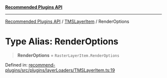 [**Recommended Plugins API**](../../../../README.md)

***

[Recommended Plugins API](../../../../README.md) / [TMSLayerItem](../README.md) / RenderOptions

# Type Alias: RenderOptions

> **RenderOptions** = `RasterLayerItem.RenderOptions`

Defined in: [recommend-plugins/src/plugins/layerLoaders/TMSLayerItem.ts:19](https://github.com/dde-platform/dde-earth/blob/6072ab445eaffdb7776cf25b1239af6bc27166a4/packages/recommend-plugins/src/plugins/layerLoaders/TMSLayerItem.ts#L19)

